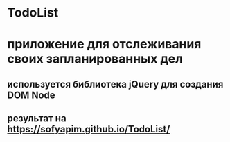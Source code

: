 # TodoList
# приложение для отслеживания своих запланированных дел
## используется библиотека jQuery для создания DOM Node 


## результат на https://sofyapim.github.io/TodoList/
